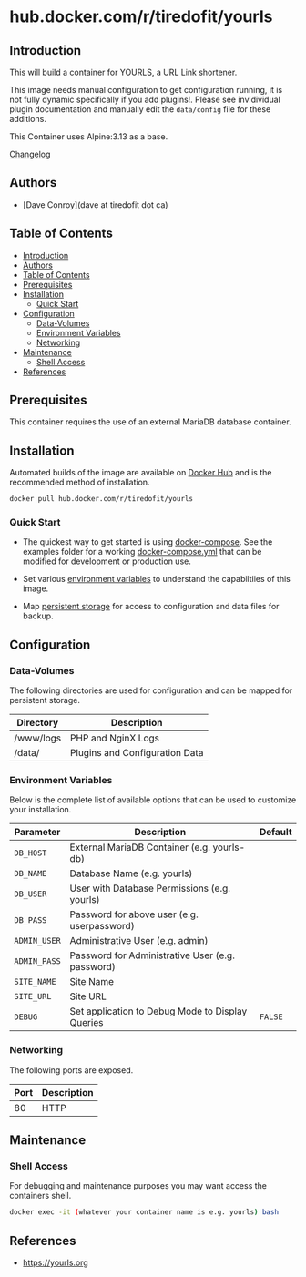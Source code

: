 # hub.docker.com/r/tiredofit/yourls

## Introduction

This will build a container for YOURLS, a URL Link shortener.

This image needs manual configuration to get configuration running, it is not fully dynamic specifically if you add plugins!. Please see invidividual plugin documentation and manually edit the `data/config` file for these additions.

This Container uses Alpine:3.13 as a base.

[Changelog](CHANGELOG.md)

## Authors

- [Dave Conroy](dave at tiredofit dot ca)

## Table of Contents

- [Introduction](#introduction)
- [Authors](#authors)
- [Table of Contents](#table-of-contents)
- [Prerequisites](#prerequisites)
- [Installation](#installation)
  - [Quick Start](#quick-start)
- [Configuration](#configuration)
  - [Data-Volumes](#data-volumes)
  - [Environment Variables](#environment-variables)
  - [Networking](#networking)
- [Maintenance](#maintenance)
  - [Shell Access](#shell-access)
- [References](#references)

## Prerequisites

This container requires the use of an external MariaDB database container.


## Installation

Automated builds of the image are available on [Docker Hub](https://hub.docker.com/r/tiredofit/yourls) and is the recommended method of installation.


```bash
docker pull hub.docker.com/r/tiredofit/yourls
```

### Quick Start

* The quickest way to get started is using [docker-compose](https://docs.docker.com/compose/). See the examples folder for a working [docker-compose.yml](examples/docker-compose.yml) that can be modified for development or production use.

* Set various [environment variables](#environment-variables) to understand the capabiltiies of this image.
* Map [persistent storage](#data-volumes) for access to configuration and data files for backup.



## Configuration

### Data-Volumes

The following directories are used for configuration and can be mapped for persistent storage.

| Directory | Description                    |
| --------- | ------------------------------ |
| /www/logs | PHP and NginX Logs             |
| /data/    | Plugins and Configuration Data |



### Environment Variables

Below is the complete list of available options that can be used to customize your installation.

| Parameter    | Description                                      | Default |
| ------------ | ------------------------------------------------ | ------- |
| `DB_HOST`    | External MariaDB Container (e.g. yourls-db)      |         |
| `DB_NAME`    | Database Name (e.g. yourls)                      |         |
| `DB_USER`    | User with Database Permissions (e.g. yourls)     |         |
| `DB_PASS`    | Password for above user (e.g. userpassword)      |         |
| `ADMIN_USER` | Administrative User (e.g. admin)                 |         |
| `ADMIN_PASS` | Password for Administrative User (e.g. password) |         |
| `SITE_NAME`  | Site Name                                        |         |
| `SITE_URL`   | Site URL                                         |         |
| `DEBUG`      | Set application to Debug Mode to Display Queries | `FALSE` |


### Networking

The following ports are exposed.

| Port | Description |
| ---- | ----------- |
| 80   | HTTP        |

## Maintenance
### Shell Access

For debugging and maintenance purposes you may want access the containers shell.

```bash
docker exec -it (whatever your container name is e.g. yourls) bash
```

## References

* https://yourls.org

